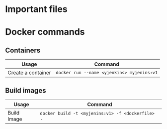 # Important files

# Docker commands
## Containers
Usage | Command
----- | -------
Create a container | `docker run --name <yjenkins> myjenins:v1`

## Build images
Usage | Command
----- | -------
Build Image | `docker build -t <myjenins:v1> -f <dockerfile> .`

